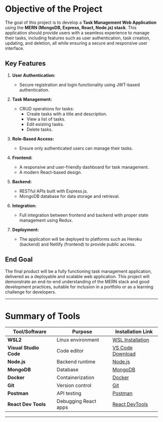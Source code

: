 # **Objective of the Project**

The goal of this project is to develop a **Task Management Web Application** using the **MERN (MongoDB, Express, React, Node.js) stack**. This application should provide users with a seamless experience to manage their tasks, including features such as user authentication, task creation, updating, and deletion, all while ensuring a secure and responsive user interface.

## **Key Features**
1. **User Authentication:**
   - Secure registration and login functionality using JWT-based authentication.

2. **Task Management:**
   - CRUD operations for tasks:
     - Create tasks with a title and description.
     - View a list of tasks.
     - Edit existing tasks.
     - Delete tasks.

3. **Role-Based Access:**
   - Ensure only authenticated users can manage their tasks.

4. **Frontend:**
   - A responsive and user-friendly dashboard for task management.
   - A modern React-based design.

5. **Backend:**
   - RESTful APIs built with Express.js.
   - MongoDB database for data storage and retrieval.

6. **Integration:**
   - Full integration between frontend and backend with proper state management using Redux.

7. **Deployment:**
   - The application will be deployed to platforms such as Heroku (backend) and Netlify (frontend) to provide public access.

## **End Goal**
The final product will be a fully functioning task management application, delivered as a deployable and scalable web application. This project will demonstrate an end-to-end understanding of the MERN stack and good development practices, suitable for inclusion in a portfolio or as a learning challenge for developers.

---

# **Summary of Tools**

| Tool/Software        | Purpose                                 | Installation Link                        |
|-----------------------|-----------------------------------------|------------------------------------------|
| **WSL2**             | Linux environment                      | [WSL Installation](https://aka.ms/wsl)  |
| **Visual Studio Code**| Code editor                            | [VS Code Download](https://code.visualstudio.com/) |
| **Node.js**           | Backend runtime                        | [Node.js](https://nodejs.org/)           |
| **MongoDB**           | Database                               | [MongoDB](https://www.mongodb.com/)      |
| **Docker**            | Containerization                       | [Docker](https://www.docker.com/products/docker-desktop) |
| **Git**               | Version control                        | [Git](https://git-scm.com/)              |
| **Postman**           | API testing                            | [Postman](https://www.postman.com/)      |
| **React Dev Tools**   | Debugging React apps                   | [React DevTools](https://reactjs.org/)   |

---
